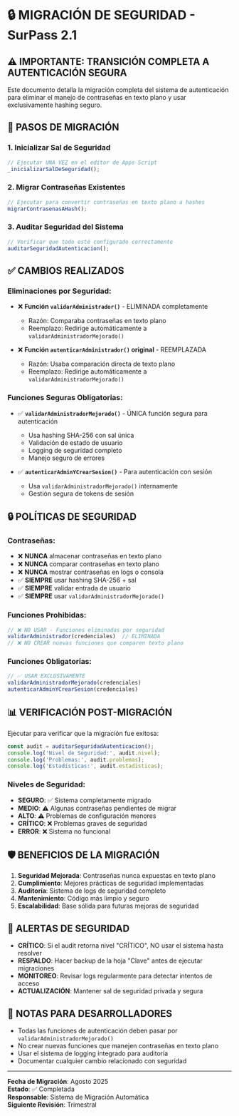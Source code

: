 # 🔒 MIGRACIÓN DE SEGURIDAD - SurPass 2.1

## ⚠️ IMPORTANTE: TRANSICIÓN COMPLETA A AUTENTICACIÓN SEGURA

Este documento detalla la migración completa del sistema de autenticación para eliminar el manejo de contraseñas en texto plano y usar exclusivamente hashing seguro.

## 🚀 PASOS DE MIGRACIÓN

### 1. Inicializar Sal de Seguridad
```javascript
// Ejecutar UNA VEZ en el editor de Apps Script
_inicializarSalDeSeguridad();
```

### 2. Migrar Contraseñas Existentes
```javascript
// Ejecutar para convertir contraseñas en texto plano a hashes
migrarContrasenasAHash();
```

### 3. Auditar Seguridad del Sistema
```javascript
// Verificar que todo esté configurado correctamente
auditarSeguridadAutenticacion();
```

## ✅ CAMBIOS REALIZADOS

### Eliminaciones por Seguridad:
- ❌ **Función `validarAdministrador()`** - ELIMINADA completamente
  - Razón: Comparaba contraseñas en texto plano
  - Reemplazo: Redirige automáticamente a `validarAdministradorMejorado()`

- ❌ **Función `autenticarAdministrador()` original** - REEMPLAZADA
  - Razón: Usaba comparación directa de texto plano
  - Reemplazo: Redirige automáticamente a `validarAdministradorMejorado()`

### Funciones Seguras Obligatorias:
- ✅ **`validarAdministradorMejorado()`** - ÚNICA función segura para autenticación
  - Usa hashing SHA-256 con sal única
  - Validación de estado de usuario
  - Logging de seguridad completo
  - Manejo seguro de errores

- ✅ **`autenticarAdminYCrearSesion()`** - Para autenticación con sesión
  - Usa `validarAdministradorMejorado()` internamente
  - Gestión segura de tokens de sesión

## 🔒 POLÍTICAS DE SEGURIDAD

### Contraseñas:
- ❌ **NUNCA** almacenar contraseñas en texto plano
- ❌ **NUNCA** comparar contraseñas en texto plano
- ❌ **NUNCA** mostrar contraseñas en logs o consola
- ✅ **SIEMPRE** usar hashing SHA-256 + sal
- ✅ **SIEMPRE** validar entrada de usuario
- ✅ **SIEMPRE** usar `validarAdministradorMejorado()`

### Funciones Prohibidas:
```javascript
// ❌ NO USAR - Funciones eliminadas por seguridad
validarAdministrador(credenciales)  // ELIMINADA
// ❌ NO CREAR nuevas funciones que comparen texto plano
```

### Funciones Obligatorias:
```javascript
// ✅ USAR EXCLUSIVAMENTE
validarAdministradorMejorado(credenciales)
autenticarAdminYCrearSesion(credenciales)
```

## 📊 VERIFICACIÓN POST-MIGRACIÓN

Ejecutar para verificar que la migración fue exitosa:

```javascript
const audit = auditarSeguridadAutenticacion();
console.log('Nivel de Seguridad:', audit.nivel);
console.log('Problemas:', audit.problemas);
console.log('Estadísticas:', audit.estadisticas);
```

### Niveles de Seguridad:
- **SEGURO**: ✅ Sistema completamente migrado
- **MEDIO**: ⚠️ Algunas contraseñas pendientes de migrar
- **ALTO**: ⚠️ Problemas de configuración menores
- **CRÍTICO**: ❌ Problemas graves de seguridad
- **ERROR**: ❌ Sistema no funcional

## 🛡️ BENEFICIOS DE LA MIGRACIÓN

1. **Seguridad Mejorada**: Contraseñas nunca expuestas en texto plano
2. **Cumplimiento**: Mejores prácticas de seguridad implementadas
3. **Auditoría**: Sistema de logs de seguridad completo
4. **Mantenimiento**: Código más limpio y seguro
5. **Escalabilidad**: Base sólida para futuras mejoras de seguridad

## 🚨 ALERTAS DE SEGURIDAD

- **CRÍTICO**: Si el audit retorna nivel "CRÍTICO", NO usar el sistema hasta resolver
- **RESPALDO**: Hacer backup de la hoja "Clave" antes de ejecutar migraciones
- **MONITOREO**: Revisar logs regularmente para detectar intentos de acceso
- **ACTUALIZACIÓN**: Mantener sal de seguridad privada y segura

## 📝 NOTAS PARA DESARROLLADORES

- Todas las funciones de autenticación deben pasar por `validarAdministradorMejorado()`
- No crear nuevas funciones que manejen contraseñas en texto plano
- Usar el sistema de logging integrado para auditoría
- Documentar cualquier cambio relacionado con seguridad

---

**Fecha de Migración**: Agosto 2025  
**Estado**: ✅ Completada  
**Responsable**: Sistema de Migración Automática  
**Siguiente Revisión**: Trimestral
